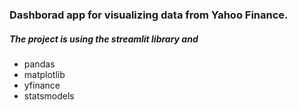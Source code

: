 ### Dashborad app for visualizing data from Yahoo Finance.
##### The project is using the streamlit library and
- pandas
- matplotlib
- yfinance
- statsmodels
